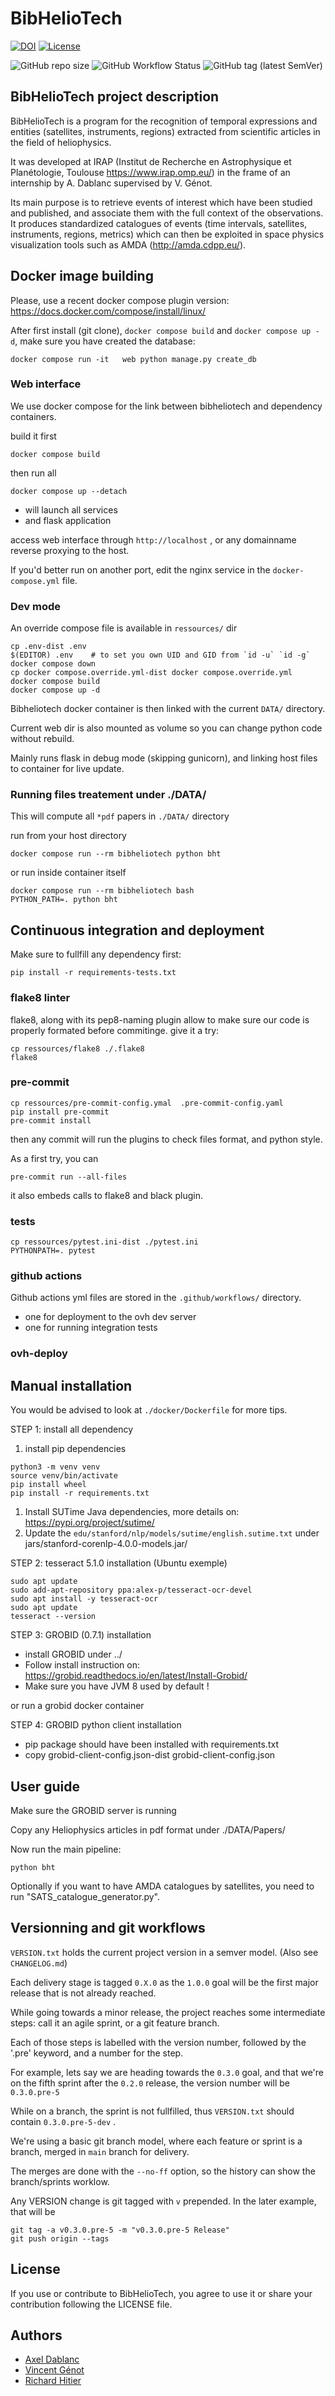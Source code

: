 # BibHelioTech

[![DOI](https://zenodo.org/badge/515186537.svg)](https://zenodo.org/badge/latestdoi/515186537)
[![License](https://img.shields.io/github/license/ADablanc/BibHelioTech.svg)](http://www.apache.org/licenses/LICENSE-2.0.html)

![GitHub repo size](https://img.shields.io/github/repo-size/RichardHitier/BibHelioTech)
![GitHub Workflow Status](https://img.shields.io/github/actions/workflow/status/RichardHitier/BibHelioTech/unittest_ci.yml?label=Tests)
![GitHub tag (latest SemVer)](https://img.shields.io/github/v/tag/RichardHitier/BibHelioTech?label=Version)

## BibHelioTech project description
BibHelioTech is a program for the recognition of temporal expressions and entities (satellites, instruments, regions) extracted from scientific articles in the field of heliophysics.

It was developed at IRAP (Institut de Recherche en Astrophysique et Planétologie, Toulouse https://www.irap.omp.eu/) in the frame of an internship by A. Dablanc supervised by V. Génot.

Its main purpose is to retrieve events of interest which have been studied and published, and associate them with the full context of the observations. It produces standardized catalogues of events (time intervals, satellites, instruments, regions, metrics) which can then be exploited in space physics visualization tools such as AMDA (http://amda.cdpp.eu/).

## Docker image building

Please, use a recent docker compose plugin version: https://docs.docker.com/compose/install/linux/

After first install (git clone), `docker compose build` and `docker compose up -d`,
make sure you have created the database:

    docker compose run -it   web python manage.py create_db

### Web interface

We use docker compose for the link between bibheliotech and dependency containers.


build it first

    docker compose build

then run all

    docker compose up --detach

- will launch all services
- and flask application

access web interface through `http://localhost` , or any domainname reverse proxying to the host.

If you'd better run on another port, edit the nginx service in the `docker-compose.yml` file.

### Dev mode

An override compose file is available in `ressources/` dir

    cp .env-dist .env
    $(EDITOR) .env    # to set you own UID and GID from `id -u` `id -g`
    docker compose down
    cp docker compose.override.yml-dist docker compose.override.yml
    docker compose build
    docker compose up -d

Bibheliotech docker container is then linked with the current `DATA/` directory.

Current web dir is also mounted as volume so you can change python code without rebuild.

Mainly runs flask in debug mode (skipping gunicorn), and
linking host files to container for live update.

### Running files treatement under ./DATA/

This will compute all `*pdf` papers in `./DATA/` directory

run from your host directory

    docker compose run --rm bibheliotech python bht

or run inside container itself

    docker compose run --rm bibheliotech bash
    PYTHON_PATH=. python bht

## Continuous integration and deployment

Make sure to fullfill any dependency first:

    pip install -r requirements-tests.txt

### flake8 linter

flake8, along with its pep8-naming plugin allow to make sure our code is properly formated before commitinge.
give it a try:

    cp ressources/flake8 ./.flake8
    flake8

### pre-commit

    cp ressources/pre-commit-config.ymal  .pre-commit-config.yaml
    pip install pre-commit
    pre-commit install

then any commit will run the plugins to check files format, and python style.

As a first try, you can

    pre-commit run --all-files

it also embeds calls to flake8 and black plugin.

### tests

    cp ressources/pytest.ini-dist ./pytest.ini
    PYTHONPATH=. pytest

### github actions

Github actions yml files are stored in  the `.github/workflows/` directory.

- one for deployment to the ovh dev server
- one for running integration tests

### ovh-deploy

## Manual installation

You would be advised to look at `./docker/Dockerfile` for more tips.

STEP 1: install all dependency

1. install pip dependencies
```
python3 -m venv venv
source venv/bin/activate
pip install wheel
pip install -r requirements.txt
```
1. Install SUTime Java dependencies, more details on: https://pypi.org/project/sutime/
1. Update the `edu/stanford/nlp/models/sutime/english.sutime.txt` under  jars/stanford-corenlp-4.0.0-models.jar/


STEP 2: tesseract 5.1.0 installation (Ubuntu exemple)

    sudo apt update
    sudo add-apt-repository ppa:alex-p/tesseract-ocr-devel
    sudo apt install -y tesseract-ocr
    sudo apt update
    tesseract --version

STEP 3: GROBID (0.7.1) installation

* install GROBID under ../
* Follow install instruction on: https://grobid.readthedocs.io/en/latest/Install-Grobid/
* Make sure you have JVM 8 used by default !

or run a grobid docker container

STEP 4: GROBID python client installation

* pip package should have been installed with requirements.txt
* copy grobid-client-config.json-dist grobid-client-config.json

## User guide
Make sure the GROBID server is running

Copy any Heliophysics articles in pdf format under ./DATA/Papers/

Now run the main pipeline:

    python bht

Optionally if you want to have AMDA catalogues by satellites, you need to run "SATS_catalogue_generator.py".

## Versionning and git workflows

`VERSION.txt` holds the current project version in a semver model. (Also see `CHANGELOG.md`)

Each delivery stage is tagged `0.X.0` as the `1.0.0` goal will be the first major release that is not already reached.

While going towards a minor release, the project reaches some intermediate steps:
call it an agile sprint, or a git feature branch.

Each of those steps is labelled with the version number, followed by the '.pre' keyword, and a number for the step.

For example, lets say we are heading towards the `0.3.0` goal, and that we're on the fifth sprint after the `0.2.0` release, the
version number will be `0.3.0.pre-5`

While on a branch, the sprint is not fullfilled, thus `VERSION.txt` should contain `0.3.0.pre-5-dev` .

We're using a basic git branch model, where each feature or sprint is a branch, merged in `main` branch for delivery.

The merges are done with the `--no-ff` option, so the history can show the branch/sprints worklow.

Any VERSION change is git tagged with `v` prepended. In the later example, that will be

    git tag -a v0.3.0.pre-5 -m "v0.3.0.pre-5 Release"
    git push origin --tags

## License

If you use or contribute to BibHelioTech, you agree to use it or share your contribution following the LICENSE file.

## Authors
* [Axel Dablanc](axel.alain.dablanc@gmail.com)
* [Vincent Génot](vincent.genot@irap.omp.eu)
* [Richard Hitier](hitier.richard@gmail.com)
